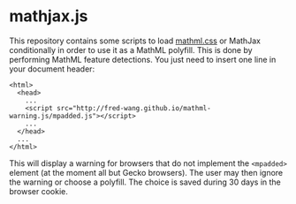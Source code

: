 mathjax.js
==========

This repository contains some scripts to load
<a href="http://fred-wang.github.io/mathml.css/mathml.css">mathml.css</a> or
MathJax conditionally in order to
use it as a MathML polyfill. This is done by performing MathML feature
detections. You just need to insert one line in your document header:

    <html>
      <head>
        ...
        <script src="http://fred-wang.github.io/mathml-warning.js/mpadded.js"></script>
        ...
      </head>
      ...
    </html>

This will display a warning for browsers that do not implement the `<mpadded>`
element (at the moment all but Gecko browsers). The user may then ignore the
warning or choose a polyfill. The choice is saved during 30 days in the browser
cookie.
